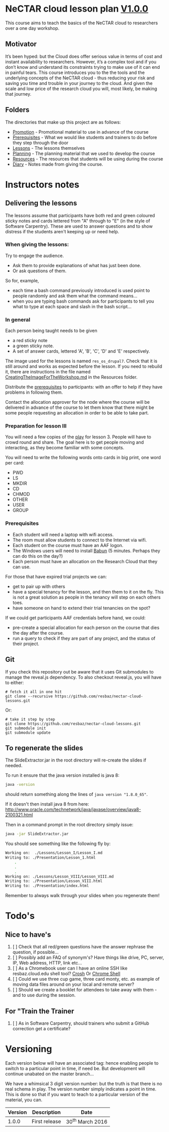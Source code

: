 # NeCTAR cloud lesson plan [V1.0.0](#versioning)

This course aims to teach the basics of the NeCTAR cloud to researchers over a one day workshop.

## Motivator

It’s been hyped: but the Cloud does offer serious value in terms of cost and instant availability to researchers.
However, it’s a complex tool and if you don’t know and understand its constraints trying to make use of it can end
in painful tears. This course introduces you to the the tools and the underlying concepts of the NeCTAR cloud -
thus reducing your risk and saving you time and trouble in your journey to the cloud. And given the scale and low price 
of the research cloud you will, most likely, be making that journey.

## Folders

The directories that make up this project are as follows:

* [Promotion](Promotion/README.md) - Promotional material to use in advance of the course
* [Prerequisites](Prerequisites/) - What we would like students and trainers to do before they step through the door
* [Lessons](Lessons/) - The lessons themselves
* [Planning](Planning/Lessons.md) - The planning material that we used to develop the course
* [Resources](Resources/) - The resources that students will be using during the course
* [Diary](Dairy/) - Notes made from giving the course.

# Instructors notes

## Delivering the lessons

The lessons assume that participants have both red and green coloured sticky notes and cards lettered from "A" through
to "E" (in the style of Software Carpentry). These are used to answer questions and to show distress if the students
aren't keeping up or need help.

### When giving the lessons:

Try to engage the audience.  

* Ask them to provide explanations of what has just been done.
* Or ask questions of them. 

So for, example, 

* each time a bash command previously introduced is used point to people randomly and ask them what the command means...
* when you are typing bash commands ask for participants to tell you what to type at each space and slash in 
  the bash script...
  

### In general

Each person being taught needs to be given 

* a red sticky note 
* a green sticky note.
* A set of answer cards, lettered 'A', 'B', 'C', 'D' and 'E' respectively.

The image used for the lessons is named `res_os_drupal7`. Check that it is still around and works
as expected before the lesson. If you need to rebuild it, there are instructions in the file
named [CreatingTheImageForTheWorkshop.md](Resources/CreatingTheImageForTheWorkshop.md) in the Resources
folder.

Distribute the [prerequisites](../Prerequisites/README.md) to participants: with an offer to help
if they have problems in following them.

Contact the allocation approver for the node where the course will be delivered in advance of the course to
let them know that there might be some people requesting an allocation in order to be able to take part.

### Preparation for lesson III

You will need a few copies of the [play](https://github.com/resbaz/nectar-cloud-lessons/blob/master/Resources/Play.md) for lesson 3.
People will have to crowd round and share. The goal here is to get people moving and interacting, as they become 
familiar with some concepts.

You will need to write the following words onto cards in big print, one word per card:

* PWD
* LS
* MKDIR
* CD
* CHMOD
* OTHER
* USER
* GROUP


### Prerequisites

* Each student will need a laptop with wifi access.
* The room must allow students to connect to the Internet via wifi. 
* Each student on the course must have an AAF logon.
* The Windows users will need to install [Babun](Resources/Babun.md) (5 minutes. Perhaps they can do this on the day?)
* Each person must have an allocation on the Research Cloud that they can use.

For those that have expired trial projects we can:

* get to pair up with others
* have a special tenancy for the lesson, and then them to it on the fly. 
  This is not a great solution as people in the tenancy will step on each others toes.
* have someone on hand to extend their trial tenancies on the spot?

If we could get participants AAF credentials before hand, we could:

* pre-create a special allocation for each person on the course that dies the day after the course.
* run a query to check if they are part of any project, and the status of their project.


## Git

If you check this repository out be aware that it uses Git submodules to manage the reveal.js dependency.
To also checkout reveal.js, you will have to either:

    # fetch it all in one hit
    git clone --recursive https://github.com/resbaz/nectar-cloud-lessons.git

Or:

    # take it step by step
    git clone https://github.com/resbaz/nectar-cloud-lessons.git
    git submodule init
    git submodule update

## To regenerate the slides

The SlideExtractor.jar in the root directory will re-create the slides if needed.

To run it ensure that the java version installed is java 8:

```bash
java -version
```

should return something along the lines of `java version "1.8.0_65"`.

If it doesn't then install java 8 from here: http://www.oracle.com/technetwork/java/javase/overview/java8-2100321.html

Then in a command prompt in the root directory simply issue:

```bash
java -jar SlideExtractor.jar
```

You should see something like the following fly by:

```bash
Working on:  ./Lessons/Lesson_I/Lesson_I.md
Writing to: ./Presentation/Lesson_1.html
    .
    .
    .
Working on: ./Lessons/Lesson_VIII/Lesson_VIII.md
Writing to: ./Presentation/Lesson_VIII.html
Writing to: ./Presentation/index.html
```

Remember to always walk through your slides when you regenerate them!


# Todo's

## Nice to have's

1. [ ] Check that all red/green questions have the answer rephrase the question, if possible...
1. [ ] Possibly add an FAQ of synonym's? Have things like drive, PC, server, IP, Web address, HTTP, link etc...
1. [ ] As a Chromebook user can I have an online SSH like resbaz.cloud.edu shell tool?
       [Crosh](http://www.howtogeek.com/170648/10-commands-included-in-chrome-oss-hidden-crosh-shell/)
       Or [Chrome Shell](https://chrome.google.com/webstore/detail/secure-shell/pnhechapfaindjhompbnflcldabbghjo)
1. [ ] Could we use three cup game, three card monty, etc. as example of moving data files around on your local and 
       remote server?
1. [ ] Should we create a booklet for attendees to take away with them - and to use during the session.

## For "Train the Trainer

1. [ ] As in Software Carpentry, should trainers who submit a GitHub correction get a certificate?

# Versioning

Each version below will have an associated tag: hence enabling people to switch to a particular
point in time, if need be. But development will continue unabated on the master branch...

We have a whimsical 3 digit version number: but the truth is that there is no real schema in play.
The version number simply indicates a point in time. This is done so that if you want to teach
to a particular version of the material, you can.

| Version | Description | Date |
| ------- | ----------- | ---- |
| 1.0.0   | First release | 30<sup>th</sup> March 2016 |